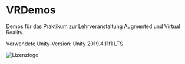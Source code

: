 # VRDemos
Demos für das Praktikum zur Lehrveranstaltung Augmented und Virtual Reality. 

Verwendete Unity-Version: Unity 2019.4.11f1 LTS

![Lizenzlogo](https://licensebuttons.net/l/by-nc-sa/3.0/de/88x31.png)
